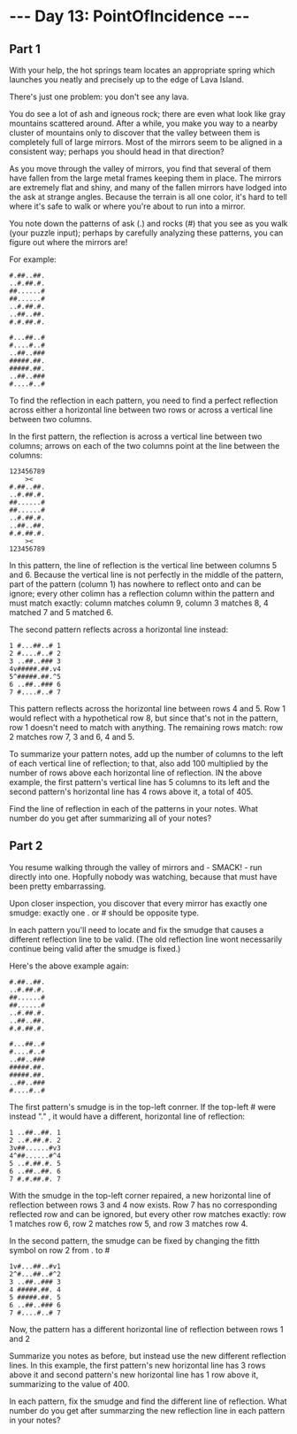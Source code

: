 # --- Day 13: PointOfIncidence ---

## Part 1
With your help, the hot springs team locates an appropriate spring which launches you neatly and precisely up to the edge of Lava Island.

There's just one problem: you don't see any lava.

You do see a lot of ash and igneous rock; there are even what look like gray mountains scattered around. After a while, you make you way to a nearby cluster of mountains only to discover that the valley between them is completely full of large mirrors. Most of the mirrors seem to be aligned in a consistent way; perhaps you should head in that direction?

As you move through the valley of mirrors, you find that several of them have fallen from the large metal frames keeping them in place. The mirrors are extremely flat and shiny, and many of the fallen mirrors have lodged into the ask at strange angles. Because the terrain is all one color, it's hard to tell where it's safe to walk or where you're about to run into a mirror. 

You note down the patterns of ask (.) and rocks (#) that you see as you walk (your puzzle input); perhaps by carefully analyzing these patterns, you can figure out where the mirrors are!

For example:
```
#.##..##.
..#.##.#.
##......#
##......#
..#.##.#.
..##..##.
#.#.##.#.

#...##..#
#....#..#
..##..###
#####.##.
#####.##.
..##..###
#....#..#
```
To find the reflection in each pattern, you need to find a perfect reflection across either a horizontal line between two rows or across a vertical line between two columns. 

In the first pattern, the reflection is across a vertical line between two columns; arrows on each of the two columns point at the line between the columns:

```
123456789
    ><   
#.##..##.
..#.##.#.
##......#
##......#
..#.##.#.
..##..##.
#.#.##.#.
    ><   
123456789
```

In this pattern, the line of reflection is the vertical line between columns 5 and 6. Because the vertical line is not perfectly in the middle of the pattern, part of the pattern (column 1) has nowhere to reflect onto and can be ignore; every other colimn has a reflection column within the pattern and must match exactly: column matches column 9, column 3 matches 8, 4 matched 7 and 5 matched 6.

The second pattern reflects across a horizontal line instead: 

```
1 #...##..# 1
2 #....#..# 2
3 ..##..### 3
4v#####.##.v4
5^#####.##.^5
6 ..##..### 6
7 #....#..# 7
```

This pattern reflects across the horizontal line between rows 4 and 5. Row 1 would reflect with a hypothetical row 8, but since that's not in the pattern, row 1 doesn't need to match with anything. The remaining rows match: row 2 matches row 7, 3 and 6, 4 and 5. 

To summarize your pattern notes, add up the number of columns to the left of each vertical line of reflection; to that, also add 100 multiplied by the number of rows above each horizontal line of reflection. IN the above example, the first pattern's vertical line has 5 columns to its left and the second pattern's horizontal line has 4 rows above it, a total of 405. 

Find the line of reflection in each of the patterns in your notes. What number do you get after summarizing all of your notes?

## Part 2

You resume walking through the valley of mirrors and - SMACK! - run directly into one. Hopfully nobody was watching, because that must have been pretty embarrassing.

Upon closer inspection, you discover that every mirror has exactly one smudge: exactly one . or # should be opposite type.

In each pattern you'll need to locate and fix the smudge that causes a different reflection line to be valid. (The old reflection line wont necessarily continue being valid after the smudge is fixed.)

Here's the above example again:

```
#.##..##.
..#.##.#.
##......#
##......#
..#.##.#.
..##..##.
#.#.##.#.

#...##..#
#....#..#
..##..###
#####.##.
#####.##.
..##..###
#....#..#
```

The first pattern's smudge is in the top-left conrner. If the top-left # were instead "." , it would have a different, horizontal line of reflection:

```
1 ..##..##. 1
2 ..#.##.#. 2
3v##......#v3
4^##......#^4
5 ..#.##.#. 5
6 ..##..##. 6
7 #.#.##.#. 7
```

With the smudge in the top-left corner repaired, a new horizontal line of reflection between rows 3 and 4 now exists. Row 7 has no corresponding reflected row and can be ignored, but every other row matches exactly: row 1 matches row 6, row 2 matches row 5, and row 3 matches row 4. 

In the second pattern, the smudge can be fixed by changing the fitth symbol on row 2 from . to #

```
1v#...##..#v1
2^#...##..#^2
3 ..##..### 3
4 #####.##. 4
5 #####.##. 5
6 ..##..### 6
7 #....#..# 7
```

Now, the pattern has a different horizontal line of reflection between rows 1 and 2

Summarize you notes as before, but instead use the new different reflection lines. In this example, the first pattern's new horizontal line has 3 rows above it and second pattern's new horizontal line has 1 row above it, summarizing to the value of 400.

In each pattern, fix the smudge and find the different line of reflection. 
What number do you get after summarzing the new reflection line in each pattern in your notes?

